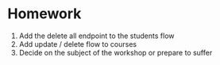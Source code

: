 # Homework

1. Add the delete all endpoint to the students flow
2. Add update / delete flow to courses
3. Decide on the subject of the workshop or prepare to suffer
